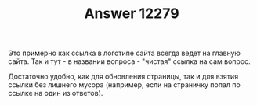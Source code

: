 ﻿---
title: "Answer 12279"
se.owner.user_id: 177188
se.owner.display_name: "Kromster"
se.owner.link: "https://ru.meta.stackoverflow.com/users/177188/kromster"
se.answer_id: 12279
se.question_id: 12274
se.post_type: answer
se.is_accepted: False
---
<p>Это примерно как ссылка в логотипе сайта всегда ведет на главную сайта. Так и тут - в названии вопроса - &quot;чистая&quot; ссылка на сам вопрос.</p>
<p>Достаточно удобно, как для обновления страницы, так и для взятия ссылки без лишнего мусора (например, если на страничку попал по ссылке на один из ответов).</p>
